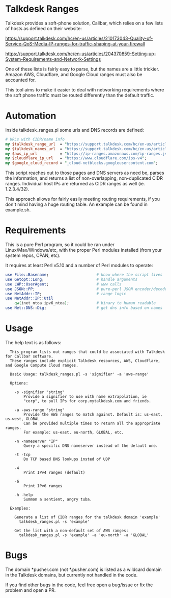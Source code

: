 # Talkdesk Ranges

Talkdesk provides a soft-phone solution, Callbar, which relies on a few lists of hosts as defined on their website:

https://support.talkdesk.com/hc/en-us/articles/210173043-Quality-of-Service-QoS-Media-IP-ranges-for-traffic-shaping-at-your-firewall

https://support.talkdesk.com/hc/en-us/articles/204370859-Setting-up-System-Requirements-and-Network-Settings

One of these lists is fairly easy to parse, but the names are a little trickier. Amazon AWS, Cloudflare, and Google Cloud ranges must also be accounted for.

This tool aims to make it easier to deal with networking requirements where the soft phone traffic must be routed differently than the default traffic.

# Automation

Inside talkdesk_ranges.pl some urls and DNS records are defined:

```perl
# URLs with CIDR/name info
my $talkdesk_range_url  = "https://support.talkdesk.com/hc/en-us/articles/210173043-Quality-of-Service-QoS-Media-IP-ranges-for-traffic-shaping-at-your-firewall";
my $talkdesk_names_url  = "https://support.talkdesk.com/hc/en-us/articles/204370859-Setting-up-System-Requirements-and-Network-Settings";
my $aws_ip_url          = "https://ip-ranges.amazonaws.com/ip-ranges.json";
my $cloudflare_ip_url   = "https://www.cloudflare.com/ips-v4";
my $google_cloud_record = "_cloud-netblocks.googleusercontent.com";
```

This script reaches out to those pages and DNS servers as need be, parses the information, and returns a list of non-overlapping, non-duplicated CIDR ranges. Individual host IPs are returned as CIDR ranges as well (ie. 1.2.3.4/32).

This approach allows for fairly easily meeting routing requirements, if you don't mind having a huge routing table. An example can be found in example.sh.

# Requirements

This is a pure Perl program, so it could be ran under Linux/Max/Windows/etc, with the proper Perl modules installed (from your system repos, CPAN, etc).

It requires at least Perl v5.10 and a number of Perl modules to operate:

```perl
use File::Basename;                     # know where the script lives
use Getopt::Long;                       # handle arguments
use LWP::UserAgent;                     # www calls
use JSON::PP;                           # pure-perl JSON encoder/decoder
use NetAddr::IP;                        # range logic
use NetAddr::IP::Util
    qw(inet_ntoa ipv6_ntoa);            # binary to human readable
use Net::DNS::Dig;                      # get dns info based on names
```

# Usage

The help text is as follows:

```
  This program lists out ranges that could be associated with Talkdesk for Callbar software.
  These ranges include explicit Talkdesk resources, AWS, Cloudflare, and Google Compute Cloud ranges.

  Basic Usage: talkdesk_ranges.pl -s 'signifier' -a 'aws-range'

  Options:

    -s -signifier "string"
        Provide a signifier to use with name extrapolation, ie
        "corp", to pull IPs for corp.mytalkdesk.com and friends.

    -a -aws-range "string"
        Provide the AWS ranges to match against. Default is: us-east, us-west, GLOBAL
        Can be provided multiple times to return all the appropriate ranges.
        For example: us-east, eu-north, GLOBAL, etc.

    -n -nameserver "IP"
        Query a specific DNS nameserver instead of the default one.

    -t -tcp
        Do TCP based DNS lookups insted of UDP

    -4 
        Print IPv4 ranges (default)

    -6
        Print IPv6 ranges

    -h -help
        Summon a sentient, angry tuba.

  Examples:

    Generate a list of CIDR ranges for the talkdesk domain 'example'
      talkdesk_ranges.pl -s 'example'

    Get the list with a non-default set of AWS ranges:
      talkdesk_ranges.pl -s 'example' -a 'eu-north' -a 'GLOBAL'
```

# Bugs

The domain \*pusher.com (not \*.pusher.com) is listed as a wildcard domain in the Talkdesk domains, but currently not handled in the code.

If you find other bugs in the code, feel free open a bug/issue or fix the problem and open a PR.

